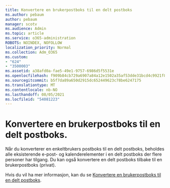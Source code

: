 ```yaml
---
title: Konvertere en brukerpostboks til en delt postboks
ms.author: pebaum
author: pebaum
manager: scotv
ms.audience: Admin
ms.topic: article
ms.service: o365-administration
ROBOTS: NOINDEX, NOFOLLOW
localization_priority: Normal
ms.collection: Adm_O365
ms.custom:
- "624"
- "3500003"
ms.assetid: a38afd0a-fae5-49e1-9757-6986d5f5531e
ms.openlocfilehash: f909b84cb729a6907a84a12e1502a35af53dde31bcd4c9921f8bf81947c04614
ms.sourcegitcommit: b5f7da89a650d2915dc652449623c78be6247175
ms.translationtype: MT
ms.contentlocale: nb-NO
ms.lasthandoff: 08/05/2021
ms.locfileid: "54081223"
---
```

# <a name="convert-a-user-mailbox-to-a-shared-mailbox"></a>Konvertere en brukerpostboks til en delt postboks.

Når du konverterer en enkeltbrukers postboks til en delt postboks, beholdes alle eksisterende e-post- og kalenderelementer i en delt postboks der flere personer har tilgang. Du kan også konvertere en delt postboks tilbake til en brukerpostboks (privat).
  
Hvis du vil ha mer informasjon, kan du se [Konvertere en brukerpostboks til en delt postboks](https://docs.microsoft.com/microsoft-365/admin/email/convert-user-mailbox-to-shared-mailbox).
  